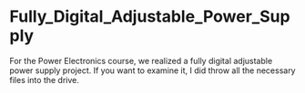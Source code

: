 # Fully_Digital_Adjustable_Power_Supply
For the Power Electronics course, we realized a fully digital adjustable power supply project. If you want to examine it, I did throw all the necessary files into the drive.
